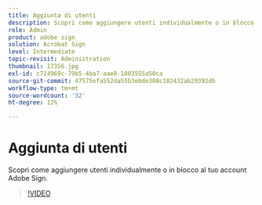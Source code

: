 ```yaml
---
title: Aggiunta di utenti
description: Scopri come aggiungere utenti individualmente o in blocco al tuo account Adobe Sign
role: Admin
product: adobe sign
solution: Acrobat Sign
level: Intermediate
topic-revisit: Administration
thumbnail: 17356.jpg
exl-id: c714969c-79b5-4ba7-aae8-1803555a50ca
source-git-commit: 47575efa552da55b3ebde308c182432ab29392db
workflow-type: tm+mt
source-wordcount: '32'
ht-degree: 12%

---
```


# Aggiunta di utenti

Scopri come aggiungere utenti individualmente o in blocco al tuo account Adobe Sign.

>[!VIDEO](https://video.tv.adobe.com/v/17356?hidetitle=true)
